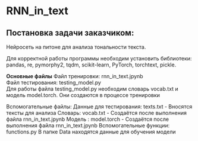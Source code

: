 # RNN_in_text
## Постановка задачи заказчиком:
Нейросеть на питоне для анализа тональности текста.

Для корректной работы программы необходим установить библиотеки:
pandas, re, pymorphy2, tqdm, scikit-learn, PyTorch, torchtext, pickle.

__Основные файлы__
Файл тренировки:  rnn_in_text.jpynb  
Файл тестирования: testing_model.py   
Для работы файла testing_model.py необходим словарь vocab.txt и модель model.torch. Они создаются в процессе тренировки

Вспомогательные файлы:
Данные для тестирования: texts.txt - Вносятся тексты для анализа 
Словарь: vocab.txt - Создаётся после выполнения файла rnn_in_text.jpynb
Модель : model.torch - Создаётся после выполнения файла rnn_in_text.jpynb
Вспомогательные функции: functions.py
В папке Data находятся данные для обучения модели
